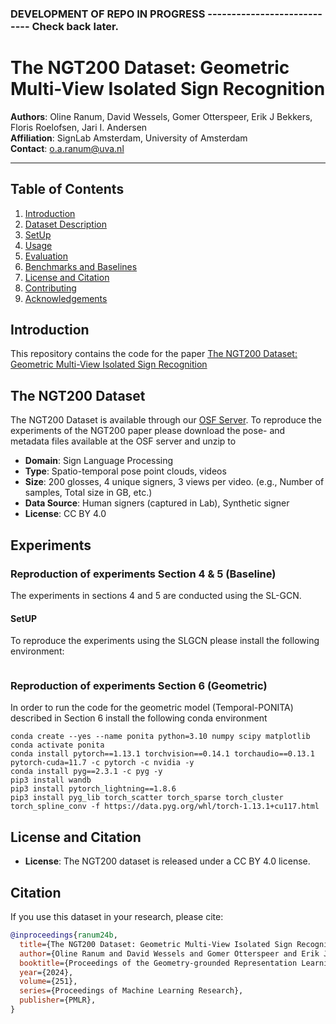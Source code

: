 
### DEVELOPMENT OF REPO IN PROGRESS ---------------------------- Check back later.

# The NGT200 Dataset: Geometric Multi-View Isolated Sign Recognition

**Authors**: Oline Ranum, David Wessels, Gomer Otterspeer, Erik J Bekkers, Floris Roelofsen, Jari I. Andersen  
**Affiliation**: SignLab Amsterdam, University of Amsterdam  
**Contact**: o.a.ranum@uva.nl

---

## Table of Contents

1. [Introduction](#introduction)
2. [Dataset Description](#dataset-description)
3. [SetUp](#SetUp)
4. [Usage](#usage)
5. [Evaluation](#evaluation)
6. [Benchmarks and Baselines](#benchmarks-and-baselines)
7. [License and Citation](#license-and-citation)
8. [Contributing](#contributing)
9. [Acknowledgements](#acknowledgements)

## Introduction

This repository contains the code for the paper [The NGT200 Dataset: Geometric Multi-View Isolated Sign Recognition](https://openreview.net/forum?id=idkNzTC67X)

## The NGT200 Dataset

The NGT200 Dataset is available through our [OSF Server](https://osf.io/5zuyd/).
To reproduce the experiments of the NGT200 paper please download the pose- and metadata files available at the OSF server and unzip to 


- **Domain**: Sign Language Processing
- **Type**: Spatio-temporal pose point clouds, videos
- **Size**: 200 glosses, 4 unique signers, 3 views per video. (e.g., Number of samples, Total size in GB, etc.)
- **Data Source**: Human signers (captured in Lab), Synthetic signer
- **License**: CC BY 4.0

## Experiments 

### Reproduction of experiments Section 4 & 5 (Baseline)

The experiments in sections 4 and 5 are conducted using the SL-GCN.

#### SetUP

To reproduce the experiments using the SLGCN please install the following environment:

``` Install environment SLGCN
```



### Reproduction of experiments Section 6 (Geometric)

In order to run the code for the geometric model (Temporal-PONITA) described in Section 6 install the following conda environment

```Install environment for temporal-PONITA
conda create --yes --name ponita python=3.10 numpy scipy matplotlib
conda activate ponita
conda install pytorch==1.13.1 torchvision==0.14.1 torchaudio==0.13.1 pytorch-cuda=11.7 -c pytorch -c nvidia -y
conda install pyg==2.3.1 -c pyg -y
pip3 install wandb
pip3 install pytorch_lightning==1.8.6
pip3 install pyg_lib torch_scatter torch_sparse torch_cluster torch_spline_conv -f https://data.pyg.org/whl/torch-1.13.1+cu117.html
```



## License and Citation
- **License**: The NGT200 dataset is released under a CC BY 4.0 license. 

## Citation
If you use this dataset in your research, please cite:

```bibtex
@inproceedings{ranum24b,
  title={The NGT200 Dataset: Geometric Multi-View Isolated Sign Recognition},
  author={Oline Ranum and David Wessels and Gomer Otterspeer and Erik J. Bekkers and Floris Roelofsen and Jari I. Andersen},
  booktitle={Proceedings of the Geometry-grounded Representation Learning and Generative Modeling Workshop (GRaM) at the 41st International Conference on Machine Learning},
  year={2024},
  volume={251},
  series={Proceedings of Machine Learning Research},
  publisher={PMLR},
}
```

